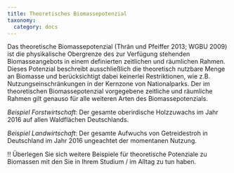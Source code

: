 ```yaml
---
title: Theoretisches Biomassepotenzial
taxonomy:
  category: docs
---
```


Das theoretische Biomassepotenzial (Thrän und Pfeiffer 2013; WGBU 2009) ist die physikalische Obergrenze des zur Verfügung stehenden Biomasseangebots in einem definierten zeitlichen und räumlichen Rahmen. Dieses Potenzial beschreibt ausschließlich die theoretisch nutzbare Menge an Biomasse und berücksichtigt dabei keinerlei Restriktionen, wie z.B. Nutzungseinschränkungen in der Kernzone von Nationalparks. Der im theoretischen Biomassepotenzial vorgegebene zeitliche und räumliche Rahmen gilt genauso für alle weiteren Arten des Biomassepotenzials.

*Beispiel Forstwirtschaft*: Der gesamte oberirdische Holzzuwachs im Jahr 2016 auf allen Waldflächen Deutschlands.

*Beispiel Landwirtschaft*: Der gesamte Aufwuchs von Getreidestroh in Deutschland im Jahr 2016 ungeachtet der momentanen Nutzung. 

!! Überlegen Sie sich weitere Beispiele für theoretische Potenziale zu Biomassen mit den Sie in Ihrem Studium / im Alltag zu tun haben.
